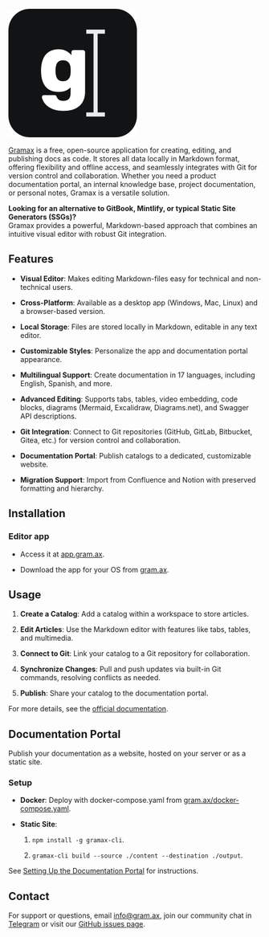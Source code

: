 ![Gramax logo](./logo.svg)

[Gramax](https://gram.ax)  is a free, open-source application for creating, editing, and publishing docs as code. It stores all data locally in Markdown format, offering flexibility and offline access, and seamlessly integrates with Git for version control and collaboration. Whether you need a product documentation portal, an internal knowledge base, project documentation, or personal notes, Gramax is a versatile solution.

**Looking for an alternative to GitBook, Mintlify, or typical Static Site Generators (SSGs)?**  
Gramax provides a powerful, Markdown-based approach that combines an intuitive visual editor with robust Git integration.

## Features

-  **Visual Editor**: Makes editing Markdown-files easy for technical and non-technical users.

-  **Cross-Platform**: Available as a desktop app (Windows, Mac, Linux) and a browser-based version.

-  **Local Storage**: Files are stored locally in Markdown, editable in any text editor.

-  **Customizable Styles**: Personalize the app and documentation portal appearance.

-  **Multilingual Support**: Create documentation in 17 languages, including English, Spanish, and more.

-  **Advanced Editing**: Supports tabs, tables, video embedding, code blocks, diagrams (Mermaid, Excalidraw, Diagrams.net), and Swagger API descriptions.

-  **Git Integration**: Connect to Git repositories (GitHub, GitLab, Bitbucket, Gitea, etc.) for version control and collaboration.

-  **Documentation Portal**: Publish catalogs to a dedicated, customizable website.

-  **Migration Support**: Import from Confluence and Notion with preserved formatting and hierarchy.

## Installation

### Editor app

-  Access it at [app.gram.ax](http://app.gram.ax).

-  Download the app for your OS from [gram.ax](http://gram.ax).

## Usage

1. **Create a Catalog**: Add a catalog within a workspace to store articles.

2. **Edit Articles**: Use the Markdown editor with features like tabs, tables, and multimedia.

3. **Connect to Git**: Link your catalog to a Git repository for collaboration.

4. **Synchronize Changes**: Pull and push updates via built-in Git commands, resolving conflicts as needed.

5. **Publish**: Share your catalog to the documentation portal.

For more details, see the [official documentation](https://gram.ax/resources/docs/en).

## Documentation Portal

Publish your documentation as a website, hosted on your server or as a static site.

### Setup

-  **Docker**: Deploy with docker-compose.yaml from [gram.ax/docker-compose.yaml](http://gram.ax/docker-compose.yaml).

-  **Static Site**:

   1.   `npm install -g gramax-cli`.

   2.  `gramax-cli build --source ./content --destination ./output`.

See [Setting Up the Documentation Portal](https://gram.ax/resources/docs/en/doc-portal) for instructions.

## Contact

For support or questions, email [info@gram.ax](mailto:info@gram.ax), join our community chat in [Telegram](https://t.me/gramax_community_en) or visit our [GitHub issues page](https://github.com/Gram-ax/gramax/issues).
